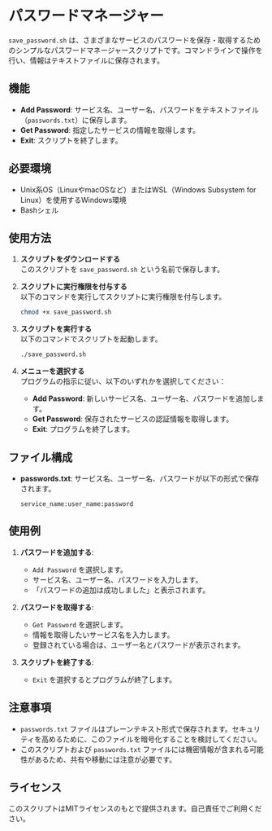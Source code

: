 
# パスワードマネージャー

`save_password.sh` は、さまざまなサービスのパスワードを保存・取得するためのシンプルなパスワードマネージャースクリプトです。コマンドラインで操作を行い、情報はテキストファイルに保存されます。

## 機能

- **Add Password**: サービス名、ユーザー名、パスワードをテキストファイル（`passwords.txt`）に保存します。
- **Get Password**: 指定したサービスの情報を取得します。
- **Exit**: スクリプトを終了します。

## 必要環境

- Unix系OS（LinuxやmacOSなど）またはWSL（Windows Subsystem for Linux）を使用するWindows環境
- Bashシェル

## 使用方法

1. **スクリプトをダウンロードする**  
   このスクリプトを `save_password.sh` という名前で保存します。

2. **スクリプトに実行権限を付与する**  
   以下のコマンドを実行してスクリプトに実行権限を付与します。
   ```bash
   chmod +x save_password.sh
   ```

3. **スクリプトを実行する**  
   以下のコマンドでスクリプトを起動します。
   ```bash
   ./save_password.sh
   ```

4. **メニューを選択する**  
   プログラムの指示に従い、以下のいずれかを選択してください：
   - **Add Password**: 新しいサービス名、ユーザー名、パスワードを追加します。
   - **Get Password**: 保存されたサービスの認証情報を取得します。
   - **Exit**: プログラムを終了します。

## ファイル構成

- **passwords.txt**: サービス名、ユーザー名、パスワードが以下の形式で保存されます。
  ```
  service_name:user_name:password
  ```

## 使用例

1. **パスワードを追加する**:
   - `Add Password` を選択します。
   - サービス名、ユーザー名、パスワードを入力します。
   - 「パスワードの追加は成功しました」と表示されます。

2. **パスワードを取得する**:
   - `Get Password` を選択します。
   - 情報を取得したいサービス名を入力します。
   - 登録されている場合は、ユーザー名とパスワードが表示されます。

3. **スクリプトを終了する**:
   - `Exit` を選択するとプログラムが終了します。

## 注意事項

- `passwords.txt` ファイルはプレーンテキスト形式で保存されます。セキュリティを高めるために、このファイルを暗号化することを検討してください。
- このスクリプトおよび `passwords.txt` ファイルには機密情報が含まれる可能性があるため、共有や移動には注意が必要です。

## ライセンス

このスクリプトはMITライセンスのもとで提供されます。自己責任でご利用ください。
